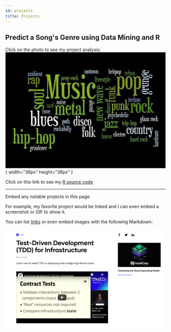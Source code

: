 ```yaml
---
id: projects
title: Projects
---
```


## Predict a Song's Genre using Data Mining and R

Click on the photo to see my project analysis: [![](./assets/Music_Photo.png)](./assets/KF_Project_Music_Genres.pdf "Data Mining Project - Predict a Song's Genre"){ width="36px" height="36px" }


Click on this link to see my [R source code](./assets/Source_Code_Predicting_Music_Genres.pdf)

***





Embed any notable projects in this page.

For example, my favorite project would be linked and I can even embed
a screenshot or GIF to show it.

You can list [links](https://www.hashicorp.com/resources/test-driven-development-tdd-for-infrastructure)
or even embed images with the following Markdown:

![Add alternate text for image](./assets/rosemary.png)
